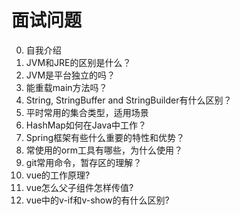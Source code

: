 # 面试问题

0. 自我介绍
1. JVM和JRE的区别是什么？
2. JVM是平台独立的吗？
3. 能重载main方法吗？
4. String, StringBuffer and StringBuilder有什么区别？
5. 平时常用的集合类型，适用场景
6. HashMap如何在Java中工作？
7. Spring框架有些什么重要的特性和优势？
8. 常使用的orm工具有哪些，为什么使用？
9. git常用命令，暂存区的理解？
10. vue的工作原理?
11. vue怎么父子组件怎样传值?
12. vue中的v-if和v-show的有什么区别?